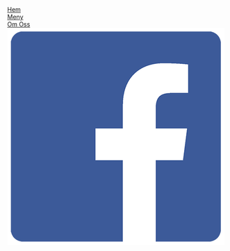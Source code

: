 <nav class="nav">
        <div><a href="Index.html">Hem</a></div>
        <div><a href="Meny.html">Meny</a></div>
        <div><a href="OmOss.html">Om Oss</a></div>
        <a href="https://sv-se.facebook.com/pizzeriatraff/"><img class="face" src="facebook-logo.png" alt="" /></a>
      </nav>
